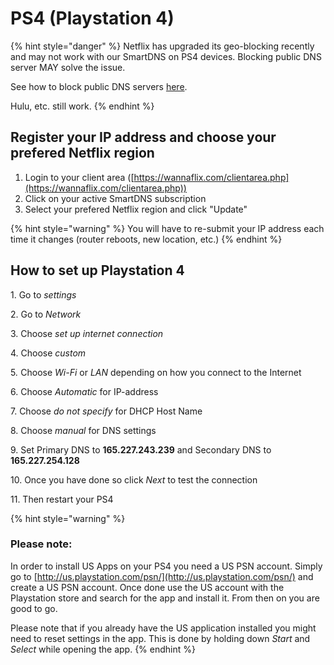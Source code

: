 # PS4 (Playstation 4)

{% hint style="danger" %}
Netflix has upgraded its geo-blocking recently and may not work with our SmartDNS on PS4 devices. Blocking public DNS server MAY solve the issue.&#x20;

See how to block public DNS servers [here](../../../routers/smartdns/block-public-dns.md).

Hulu, etc. still work.
{% endhint %}

## Register your IP address and choose your prefered Netflix region

1. Login to your client area ([https://wannaflix.com/clientarea.php](https://wannaflix.com/clientarea.php))
2. Click on your active SmartDNS subscription
3. Select your prefered Netflix region and click "Update"

{% hint style="warning" %}
You will have to re-submit your IP address each time it changes (router reboots, new location, etc.)
{% endhint %}

## How to set up Playstation 4

1\. Go to _settings_

2\. Go to _Network_

3\. Choose  _set up internet connection_

4\. Choose _custom_

&#x35;_._ Choose _Wi-Fi_ or _LAN_ depending on how you connect to the Internet

6\. Choose _Automatic_ for IP-address

7\. Choose _do not specify_ for DHCP Host Name

8\. Choose _manual_ for DNS settings

9\. Set Primary DNS to **165.227.243.239** and Secondary DNS to  **165.227.254.128**

10\. Once you have done so click _Next_ to test the connection

11\. Then restart your PS4

{% hint style="warning" %}
### Please note:

In order to install US Apps on your PS4 you need a US PSN account. Simply go to [http://us.playstation.com/psn/](http://us.playstation.com/psn/) and create a US PSN account. Once done use the US account with the Playstation store and search for the app and install it. From then on you are good to go.

Please note that if you already have the US application installed you might need to reset settings in the app. This is done by holding down _Start_ and _Select_ while opening the app.
{% endhint %}

###
